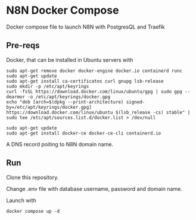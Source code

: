 N8N Docker Compose
=

Docker compose file to launch N8N with PostgresQL and Traefik

Pre-reqs
--

Docker, that can be installed in Ubuntu servers with

```
sudo apt-get remove docker docker-engine docker.io containerd runc
sudo apt-get update
sudo apt-get install ca-certificates curl gnupg lsb-release
sudo mkdir -p /etc/apt/keyrings
curl -fsSL https://download.docker.com/linux/ubuntu/gpg | sudo gpg --dearmor -o /etc/apt/keyrings/docker.gpg
echo "deb [arch=$(dpkg --print-architecture) signed-by=/etc/apt/keyrings/docker.gpg] https://download.docker.com/linux/ubuntu $(lsb_release -cs) stable" | sudo tee /etc/apt/sources.list.d/docker.list > /dev/null

sudo apt-get update
sudo apt-get install docker-ce docker-ce-cli containerd.io
```

A DNS record poiting to N8N domain name.


Run
--

Clone this repository.

Change .env file with database username, password and domain name.

Launch with

```
docker compose up -d
```
